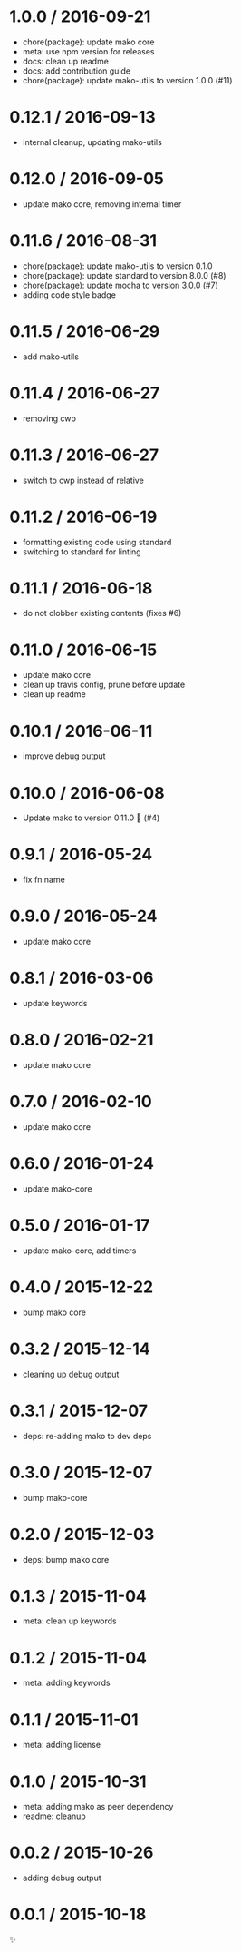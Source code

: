 
1.0.0 / 2016-09-21
==================

  * chore(package): update mako core
  * meta: use npm version for releases
  * docs: clean up readme
  * docs: add contribution guide
  * chore(package): update mako-utils to version 1.0.0 (#11)

0.12.1 / 2016-09-13
===================

  * internal cleanup, updating mako-utils

0.12.0 / 2016-09-05
===================

  * update mako core, removing internal timer

0.11.6 / 2016-08-31
===================

  * chore(package): update mako-utils to version 0.1.0
  * chore(package): update standard to version 8.0.0 (#8)
  * chore(package): update mocha to version 3.0.0 (#7)
  * adding code style badge

0.11.5 / 2016-06-29
===================

  * add mako-utils

0.11.4 / 2016-06-27
===================

  * removing cwp

0.11.3 / 2016-06-27
===================

  * switch to cwp instead of relative

0.11.2 / 2016-06-19
===================

  * formatting existing code using standard
  * switching to standard for linting

0.11.1 / 2016-06-18
===================

  * do not clobber existing contents (fixes #6)

0.11.0 / 2016-06-15
===================

  * update mako core
  * clean up travis config, prune before update
  * clean up readme

0.10.1 / 2016-06-11
===================

  * improve debug output

0.10.0 / 2016-06-08
===================

  * Update mako to version 0.11.0 🚀 (#4)

0.9.1 / 2016-05-24
==================

  * fix fn name

0.9.0 / 2016-05-24
==================

  * update mako core

0.8.1 / 2016-03-06
==================

  * update keywords

0.8.0 / 2016-02-21
==================

  * update mako core

0.7.0 / 2016-02-10
==================

  * update mako core

0.6.0 / 2016-01-24
==================

  * update mako-core

0.5.0 / 2016-01-17
==================

  * update mako-core, add timers

0.4.0 / 2015-12-22
==================

  * bump mako core

0.3.2 / 2015-12-14
==================

  * cleaning up debug output

0.3.1 / 2015-12-07
==================

  * deps: re-adding mako to dev deps

0.3.0 / 2015-12-07
==================

  * bump mako-core

0.2.0 / 2015-12-03
==================

  * deps: bump mako core

0.1.3 / 2015-11-04
==================

  * meta: clean up keywords

0.1.2 / 2015-11-04
==================

  * meta: adding keywords

0.1.1 / 2015-11-01
==================

  * meta: adding license

0.1.0 / 2015-10-31
==================

  * meta: adding mako as peer dependency
  * readme: cleanup

0.0.2 / 2015-10-26
==================

  * adding debug output

0.0.1 / 2015-10-18
==================

:sparkles:
